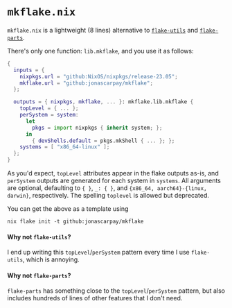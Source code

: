# `mkflake.nix`

`mkflake.nix` is a lightweight (8 lines) alternative to [`flake-utils`](https://github.com/numtide/flake-utils) and [`flake-parts`](https://github.com/hercules-ci/flake-parts).

There's only one function: `lib.mkflake`, and you use it as follows:

```nix
{
  inputs = {
    nixpkgs.url = "github:NixOS/nixpkgs/release-23.05";
    mkflake.url = "github:jonascarpay/mkflake";
  };

  outputs = { nixpkgs, mkflake, ... }: mkflake.lib.mkflake {
    topLevel = { ... };
    perSystem = system:
      let
        pkgs = import nixpkgs { inherit system; };
      in
        { devShells.default = pkgs.mkShell { ... }; };
    systems = [ "x86_64-linux" ];
  };
}
```

As you'd expect, `topLevel` attributes appear in the flake outputs as-is, and `perSystem` outputs are generated for each system in `systems`.
All arguments are optional, defaulting to `{ }`, `_: { }`, and `{x86_64, aarch64}-{linux, darwin}`, respectively.
The spelling `toplevel` is allowed but deprecated.

You can get the above as a template using
```
nix flake init -t github:jonascarpay/mkflake
```

#### Why not `flake-utils`?

I end up writing this `topLevel`/`perSystem` pattern every time I use `flake-utils`, which is annoying.

#### Why not `flake-parts`?

`flake-parts` has something close to the `topLevel`/`perSystem` pattern, but also includes hundreds of lines of other features that I don't need.
